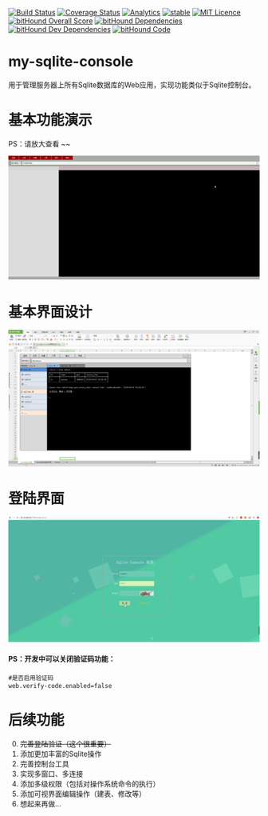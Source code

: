 [![Build Status](https://travis-ci.org/petterobam/my-sqlite-console.svg?branch=master)](https://travis-ci.org/petterobam/my-sqlite-console)
[![Coverage Status](https://coveralls.io/repos/github/petterobam/my-sqlite-console/badge.svg?branch=master)](https://coveralls.io/github/petterobam/my-sqlite-console?branch=master)
[![Analytics](https://ga-beacon.appspot.com/UA-85522412-2/welcome-page)](https://github.com/igrigorik/ga-beacon)
[![stable](http://badges.github.io/stability-badges/dist/stable.svg)](http://github.com/badges/stability-badges)
[![MIT Licence](https://badges.frapsoft.com/os/mit/mit.svg?v=103)](https://opensource.org/licenses/mit-license.php)
[![bitHound Overall Score](https://www.bithound.io/github/petterobam/my-sqlite-console/badges/score.svg)](https://www.bithound.io/github/petterobam/my-sqlite-console)
[![bitHound Dependencies](https://www.bithound.io/github/petterobam/my-sqlite-console/badges/dependencies.svg)](https://www.bithound.io/github/petterobam/my-sqlite-console/master/dependencies/npm)
[![bitHound Dev Dependencies](https://www.bithound.io/github/petterobam/my-sqlite-console/badges/devDependencies.svg)](https://www.bithound.io/github/petterobam/my-sqlite-console/master/dependencies/npm)
[![bitHound Code](https://www.bithound.io/github/petterobam/my-sqlite-console/badges/code.svg)](https://www.bithound.io/github/petterobam/my-sqlite-console)

# my-sqlite-console
用于管理服务器上所有Sqlite数据库的Web应用，实现功能类似于Sqlite控制台。

# 基本功能演示
PS：请放大查看 ~~

![my-sqlite-console-show](doc/images/my-sqlite-console-show.gif)

# 基本界面设计
![my-sqlite-console-design](doc/images/my-sqlite-console-design.png)

# 登陆界面
![my-sqlite-console-login](doc/images/my-sqlite-console-login.gif)
#### PS：开发中可以关闭验证码功能：
```
#是否启用验证码
web.verify-code.enabled=false
```

# 后续功能
0. ~~完善登陆验证（这个很重要）~~
1. 添加更加丰富的Sqlite操作
2. 完善控制台工具
3. 实现多窗口、多连接
4. 添加多级权限（包括对操作系统命令的执行）
5. 添加可视界面编辑操作（建表、修改等）
6. 想起来再做...